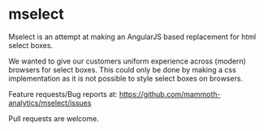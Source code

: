 mselect
=======

Mselect is an attempt at making an AngularJS based replacement for html select boxes.

We wanted to give our customers uniform experience across (modern) browsers for select boxes. This could only be done by making a css implementation as it is not possible to style select boxes on browsers.

Feature requests/Bug reports at: https://github.com/mammoth-analytics/mselect/issues

Pull requests are welcome.


